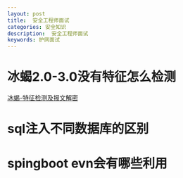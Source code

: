 ```yaml
---
layout: post
title:  安全工程师面试
categories: 安全知识
description:  安全工程师面试
keywords: 护网面试
---
```


# 冰蝎2.0-3.0没有特征怎么检测
[冰蝎-特征检测及报文解密
](https://cloud.tencent.com/developer/article/1621021)

# sql注入不同数据库的区别
# spingboot evn会有哪些利用


